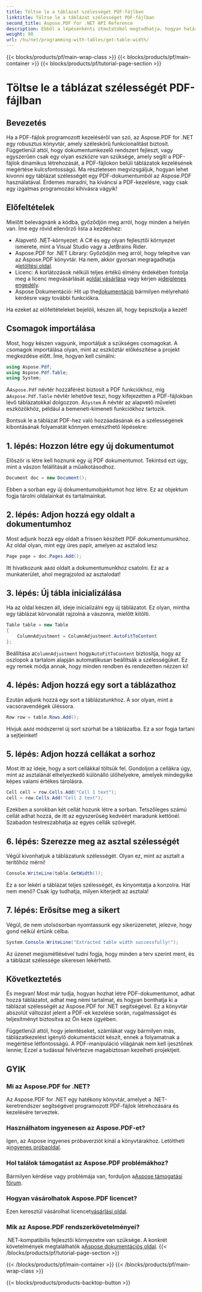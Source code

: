 ```yaml
---
title: Töltse le a táblázat szélességét PDF-fájlban
linktitle: Töltse le a táblázat szélességét PDF-fájlban
second_title: Aspose.PDF for .NET API Reference
description: Ebből a lépésenkénti útmutatóból megtudhatja, hogyan határozhatja meg a táblázat szélességét PDF-ben az Aspose.PDF for .NET használatával.
weight: 90
url: /hu/net/programming-with-tables/get-table-width/
---
```


{{< blocks/products/pf/main-wrap-class >}}
{{< blocks/products/pf/main-container >}}
{{< blocks/products/pf/tutorial-page-section >}}

# Töltse le a táblázat szélességét PDF-fájlban

## Bevezetés

Ha a PDF-fájlok programozott kezeléséről van szó, az Aspose.PDF for .NET egy robusztus könyvtár, amely széleskörű funkcionalitást biztosít. Függetlenül attól, hogy dokumentumkezelő rendszert fejleszt, vagy egyszerűen csak egy olyan eszközre van szüksége, amely segíti a PDF-fájlok dinamikus létrehozását, a PDF-fájlokon belüli táblázatok kezelésének megértése kulcsfontosságú. Ma részletesen megvizsgáljuk, hogyan lehet kivonni egy táblázat szélességét egy PDF-dokumentumból az Aspose.PDF használatával. Érdemes maradni, ha kíváncsi a PDF-kezelésre, vagy csak egy izgalmas programozási kihívásra vágyik!

## Előfeltételek

Mielőtt belevágnánk a kódba, győződjön meg arról, hogy minden a helyén van. Íme egy rövid ellenőrző lista a kezdéshez:

- Alapvető .NET-környezet: A C# és egy olyan fejlesztői környezet ismerete, mint a Visual Studio vagy a JetBrains Rider.
-  Aspose.PDF for .NET Library: Győződjön meg arról, hogy telepítve van az Aspose.PDF könyvtár. Ha nem, akkor gyorsan megragadhatja a[letöltési oldal](https://releases.aspose.com/pdf/net/).
- Licenc: A korlátozások nélküli teljes értékű élmény érdekében fontolja meg a licenc megvásárlását a[oldal vásárlása](https://purchase.aspose.com/buy) vagy kérjen a[ideiglenes engedély](https://purchase.aspose.com/temporary-license/).
-  Aspose Dokumentáció: Hit up the[dokumentáció](https://reference.aspose.com/pdf/net/) bármilyen mélyreható kérdésre vagy további funkciókra.

Ha ezeket az előfeltételeket bejelöli, készen áll, hogy bepiszkolja a kezét!

## Csomagok importálása

Most, hogy készen vagyunk, importáljuk a szükséges csomagokat. A csomagok importálása olyan, mint az eszköztár előkészítése a projekt megkezdése előtt. Íme, hogyan kell csinálni:

```csharp
using Aspose.Pdf;
using Aspose.Pdf.Table;
using System;
```

 A`Aspose.Pdf` névtér hozzáférést biztosít a PDF funkciókhoz, míg a`Aspose.Pdf.Table` névtér lehetővé teszi, hogy kifejezetten a PDF-fájlokban lévő táblázatokkal dolgozzon. A`System` A névtér az alapvető műveleti eszközökhöz, például a bemeneti-kimeneti funkciókhoz tartozik.

Bontsuk le a táblázat PDF-hez való hozzáadásának és a szélességének kibontásának folyamatát könnyen emészthető lépésekre:

## 1. lépés: Hozzon létre egy új dokumentumot

Először is létre kell hoznunk egy új PDF dokumentumot. Tekintsd ezt úgy, mint a vászon felállítását a műalkotásodhoz.

```csharp
Document doc = new Document();
```

Ebben a sorban egy új dokumentumobjektumot hoz létre. Ez az objektum fogja tárolni oldalainkat és tartalmainkat.

## 2. lépés: Adjon hozzá egy oldalt a dokumentumhoz

Most adjunk hozzá egy oldalt a frissen készített PDF dokumentumunkhoz. Az oldal olyan, mint egy üres papír, amelyen az asztalod lesz.

```csharp
Page page = doc.Pages.Add();
```

 Itt hivatkozunk a`Add` oldalt a dokumentumunkhoz csatolni. Ez az a munkaterület, ahol megrajzolod az asztalodat!

## 3. lépés: Új tábla inicializálása

Ha az oldal készen áll, ideje inicializálni egy új táblázatot. Ez olyan, mintha egy táblázat körvonalát rajzolná a vászonra, mielőtt kitölti.

```csharp
Table table = new Table
{
    ColumnAdjustment = ColumnAdjustment.AutoFitToContent
};
```

 Beállítása a`ColumnAdjustment` hogy`AutoFitToContent` biztosítja, hogy az oszlopok a tartalom alapján automatikusan beállítsák a szélességüket. Ez egy remek módja annak, hogy minden rendben és rendezetten nézzen ki!

## 4. lépés: Adjon hozzá egy sort a táblázathoz

Ezután adjunk hozzá egy sort a táblázatunkhoz. A sor olyan, mint a vacsoravendégek üléssora.

```csharp
Row row = table.Rows.Add();
```

 Hívjuk a`Add` módszerrel új sort szúrhat be a táblázatba. Ez a sor fogja tartani a sejtjeinket!

## 5. lépés: Adjon hozzá cellákat a sorhoz

Most itt az ideje, hogy a sort cellákkal töltsük fel. Gondoljon a cellákra úgy, mint az asztalánál elhelyezkedő különálló ülőhelyekre, amelyek mindegyike képes valami értékes tárolásra.

```csharp
Cell cell = row.Cells.Add("Cell 1 text");
cell = row.Cells.Add("Cell 2 text");
```

Ezekben a sorokban két cellát hozunk létre a sorban. Tetszőleges számú cellát adhat hozzá, de itt az egyszerűség kedvéért maradunk kettőnél. Szabadon testreszabhatja az egyes cellák szövegét.

## 6. lépés: Szerezze meg az asztal szélességét

Végül kivonhatjuk a táblázatunk szélességét. Olyan ez, mint az asztalt a terítőhöz mérni!

```csharp
Console.WriteLine(table.GetWidth());
```

Ez a sor lekéri a táblázat teljes szélességét, és kinyomtatja a konzolra. Hát nem menő? Csak így tudhatja, milyen kiterjedt az asztala!

## 7. lépés: Erősítse meg a sikert

Végül, de nem utolsósorban nyomtassunk egy sikerüzenetet, jelezve, hogy gond nélkül értünk célba.

```csharp
System.Console.WriteLine("Extracted table width successfully!");
```

Az üzenet megismétlésével tudni fogja, hogy minden a terv szerint ment, és a táblázat szélessége sikeresen lekérhető.

## Következtetés

És megvan! Most már tudja, hogyan hozhat létre PDF-dokumentumot, adhat hozzá táblázatot, adhat meg némi tartalmat, és hogyan bonthatja ki a táblázat szélességét az Aspose.PDF for .NET segítségével. Ez a könyvtár abszolút változást jelent a PDF-ek kezelése során, rugalmasságot és teljesítményt biztosítva az Ön keze ügyében.

Függetlenül attól, hogy jelentéseket, számlákat vagy bármilyen más, táblázatkezelést igénylő dokumentációt készít, ennek a folyamatnak a megértése létfontosságú. A PDF-manipuláció világának nem kell ijesztőnek lennie; Ezzel a tudással felvértezve magabiztosan kezelheti projektjeit. 

## GYIK

### Mi az Aspose.PDF for .NET?  
Az Aspose.PDF for .NET egy hatékony könyvtár, amelyet a .NET-keretrendszer segítségével programozott PDF-fájlok létrehozására és kezelésére terveztek.

### Használhatom ingyenesen az Aspose.PDF-et?  
 Igen, az Aspose ingyenes próbaverziót kínál a könyvtárakhoz. Letöltheti a[ingyenes próbaoldal](https://releases.aspose.com/).

### Hol találok támogatást az Aspose.PDF problémákhoz?  
 Bármilyen kérdése vagy problémája van, forduljon a[Aspose támogatási fórum](https://forum.aspose.com/c/pdf/10).

### Hogyan vásárolhatok Aspose.PDF licencet?  
 Ezen keresztül vásárolhat licencet[vásárlási oldal](https://purchase.aspose.com/buy).

### Mik az Aspose.PDF rendszerkövetelményei?  
.NET-kompatibilis fejlesztői környezetre van szüksége. A konkrét követelmények megtalálhatók a[Aspose dokumentációs oldal](https://reference.aspose.com/pdf/net/).
{{< /blocks/products/pf/tutorial-page-section >}}

{{< /blocks/products/pf/main-container >}}
{{< /blocks/products/pf/main-wrap-class >}}

{{< blocks/products/products-backtop-button >}}
